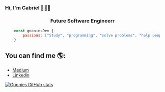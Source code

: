### Hi, I'm Gabriel 👋👨‍💻
<h3 align="center">Future Software Engineerr</h3>

```js
    const gooniesDev {
        passions: ["Study", "programming", "solve problems", "help people"];
    }
```


## You can find me 🌎:

 - [Medium](https://medium.com/@gabomunozcastro)
 - [Linkedin](https://www.linkedin.com/in/goonies/)


[![Goonies GitHub stats](https://github-readme-stats.vercel.app/api?username=gooniesDev)](https://github.com/anuraghazra/github-readme-stats)
